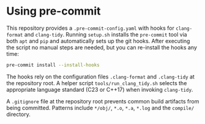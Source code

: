 # Using pre-commit

This repository provides a `.pre-commit-config.yaml` with hooks for
`clang-format` and `clang-tidy`. Running `setup.sh` installs the
`pre-commit` tool via both `apt` and `pip` and automatically sets up
the git hooks. After executing the script no manual steps are needed,
but you can re-install the hooks any time:

```sh
pre-commit install --install-hooks
```

The hooks rely on the configuration files `.clang-format` and
`.clang-tidy` at the repository root.  A helper script
`tools/run_clang_tidy.sh` selects the appropriate language standard
(C23 or C++17) when invoking `clang-tidy`.

A `.gitignore` file at the repository root prevents common build artifacts
from being committed. Patterns include `*/obj/`, `*.o`, `*.a`, `*.log` and the
`compile/` directory.
